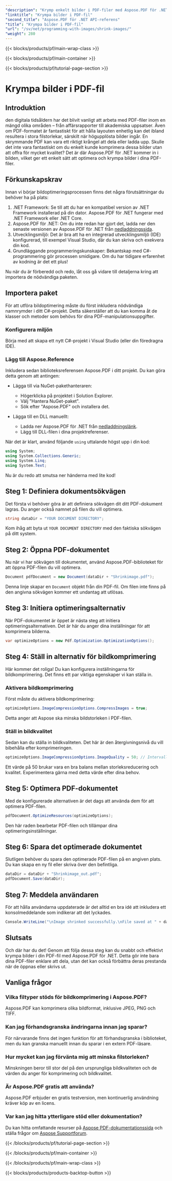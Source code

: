 ```yaml
---
"description": "Krymp enkelt bilder i PDF-filer med Aspose.PDF för .NET med den här steg-för-steg-guiden, vilket säkerställer mindre filstorlekar samtidigt som kvaliteten bibehålls."
"linktitle": "Krympa bilder i PDF-fil"
"second_title": "Aspose.PDF för .NET API-referens"
"title": "Krympa bilder i PDF-fil"
"url": "/sv/net/programming-with-images/shrink-images/"
"weight": 280
---
```


{{< blocks/products/pf/main-wrap-class >}}

{{< blocks/products/pf/main-container >}}

{{< blocks/products/pf/tutorial-page-section >}}

# Krympa bilder i PDF-fil

## Introduktion

den digitala tidsåldern har det blivit vanligt att arbeta med PDF-filer inom en mängd olika områden – från affärsrapporter till akademiska uppsatser. Även om PDF-formatet är fantastiskt för att hålla layouten enhetlig kan det ibland resultera i stora filstorlekar, särskilt när högupplösta bilder ingår. En skrymmande PDF kan vara ett riktigt krångel att dela eller ladda upp. Skulle det inte vara fantastiskt om du enkelt kunde komprimera dessa bilder utan att offra för mycket kvalitet? Det är där Aspose.PDF för .NET kommer in i bilden, vilket ger ett enkelt sätt att optimera och krympa bilder i dina PDF-filer. 

## Förkunskapskrav

Innan vi börjar bildoptimeringsprocessen finns det några förutsättningar du behöver ha på plats:

1. .NET Framework: Se till att du har en kompatibel version av .NET Framework installerad på din dator. Aspose.PDF för .NET fungerar med .NET Framework eller .NET Core.
2. Aspose.PDF för .NET: Om du inte redan har gjort det, ladda ner den senaste versionen av Aspose.PDF för .NET från [nedladdningssida](https://releases.aspose.com/pdf/net/).
3. Utvecklingsmiljö: Det är bra att ha en integrerad utvecklingsmiljö (IDE) konfigurerad, till exempel Visual Studio, där du kan skriva och exekvera din kod.
4. Grundläggande programmeringskunskaper: Bekantskap med C#-programmering gör processen smidigare. Om du har tidigare erfarenhet av kodning är det ett plus!

Nu när du är förberedd och redo, låt oss gå vidare till detaljerna kring att importera de nödvändiga paketen.

## Importera paket

För att utföra bildoptimering måste du först inkludera nödvändiga namnrymder i ditt C#-projekt. Detta säkerställer att du kan komma åt de klasser och metoder som behövs för dina PDF-manipulationsuppgifter.

### Konfigurera miljön

Börja med att skapa ett nytt C#-projekt i Visual Studio (eller din föredragna IDE).

### Lägg till Aspose.Reference

Inkludera sedan biblioteksreferensen Aspose.PDF i ditt projekt. Du kan göra detta genom att antingen:

- Lägga till via NuGet-pakethanteraren:
  - Högerklicka på projektet i Solution Explorer.
  - Välj "Hantera NuGet-paket".
  - Sök efter "Aspose.PDF" och installera det.

- Lägga till en DLL manuellt:
  - Ladda ner Aspose.PDF för .NET från [nedladdningslänk](https://releases.aspose.com/pdf/net/).
  - Lägg till DLL-filen i dina projektreferenser.

När det är klart, använd följande `using` uttalande högst upp i din kod:

```csharp
using System;
using System.Collections.Generic;
using System.Linq;
using System.Text;
```

Nu är du redo att smutsa ner händerna med lite kod!

## Steg 1: Definiera dokumentsökvägen

Det första vi behöver göra är att definiera sökvägen dit ditt PDF-dokument lagras. Du anger också namnet på filen du vill optimera.

```csharp
string dataDir = "YOUR DOCUMENT DIRECTORY"; 
```

Kom ihåg att byta ut `YOUR DOCUMENT DIRECTORY` med den faktiska sökvägen på ditt system.

## Steg 2: Öppna PDF-dokumentet

Nu när vi har sökvägen till dokumentet, använd Aspose.PDF-biblioteket för att öppna PDF-filen du vill optimera.

```csharp
Document pdfDocument = new Document(dataDir + "Shrinkimage.pdf");
```

Denna linje skapar en `Document` objekt från din PDF-fil. Om filen inte finns på den angivna sökvägen kommer ett undantag att utlösas.

## Steg 3: Initiera optimeringsalternativ

När PDF-dokumentet är öppet är nästa steg att initiera optimeringsalternativen. Det är här du anger dina inställningar för att komprimera bilderna.

```csharp
var optimizeOptions = new Pdf.Optimization.OptimizationOptions();
```

## Steg 4: Ställ in alternativ för bildkomprimering

Här kommer det roliga! Du kan konfigurera inställningarna för bildkomprimering. Det finns ett par viktiga egenskaper vi kan ställa in.

### Aktivera bildkomprimering

Först måste du aktivera bildkomprimering:

```csharp
optimizeOptions.ImageCompressionOptions.CompressImages = true;
```

Detta anger att Aspose ska minska bildstorleken i PDF-filen.

### Ställ in bildkvalitet

Sedan kan du ställa in bildkvaliteten. Det här är den återgivningsnivå du vill bibehålla efter komprimeringen.

```csharp
optimizeOptions.ImageCompressionOptions.ImageQuality = 50; // Intervall från 0 till 100
```

Ett värde på 50 brukar vara en bra balans mellan storleksreducering och kvalitet. Experimentera gärna med detta värde efter dina behov.

## Steg 5: Optimera PDF-dokumentet

Med de konfigurerade alternativen är det dags att använda dem för att optimera PDF-filen.

```csharp
pdfDocument.OptimizeResources(optimizeOptions);
```

Den här raden bearbetar PDF-filen och tillämpar dina optimeringsinställningar.

## Steg 6: Spara det optimerade dokumentet

Slutligen behöver du spara den optimerade PDF-filen på en angiven plats. Du kan skapa en ny fil eller skriva över den befintliga.

```csharp
dataDir = dataDir + "Shrinkimage_out.pdf"; 
pdfDocument.Save(dataDir);
```

## Steg 7: Meddela användaren

För att hålla användarna uppdaterade är det alltid en bra idé att inkludera ett konsolmeddelande som indikerar att det lyckades.

```csharp
Console.WriteLine("\nImage shrinked successfully.\nFile saved at " + dataDir);
```

## Slutsats

Och där har du det! Genom att följa dessa steg kan du snabbt och effektivt krympa bilder i din PDF-fil med Aspose.PDF för .NET. Detta gör inte bara dina PDF-filer enklare att dela, utan det kan också förbättra deras prestanda när de öppnas eller skrivs ut.

## Vanliga frågor

### Vilka filtyper stöds för bildkomprimering i Aspose.PDF?  
Aspose.PDF kan komprimera olika bildformat, inklusive JPEG, PNG och TIFF.

### Kan jag förhandsgranska ändringarna innan jag sparar?  
För närvarande finns det ingen funktion för att förhandsgranska i biblioteket, men du kan granska manuellt innan du sparar i en extern PDF-läsare.

### Hur mycket kan jag förvänta mig att minska filstorleken?  
Minskningen beror till stor del på den ursprungliga bildkvaliteten och de värden du anger för komprimering och bildkvalitet.

### Är Aspose.PDF gratis att använda?  
Aspose.PDF erbjuder en gratis testversion, men kontinuerlig användning kräver köp av en licens.

### Var kan jag hitta ytterligare stöd eller dokumentation?  
Du kan hitta omfattande resurser på [Aspose PDF-dokumentationssida](https://reference.aspose.com/pdf/net/) och ställa frågor om [Aspose Supportforum](https://forum.aspose.com/c/pdf/10).

{{< /blocks/products/pf/tutorial-page-section >}}

{{< /blocks/products/pf/main-container >}}

{{< /blocks/products/pf/main-wrap-class >}}

{{< blocks/products/products-backtop-button >}}